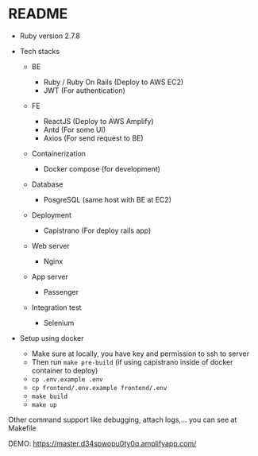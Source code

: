 # README

* Ruby version
2.7.8

* Tech stacks
  - BE
    - Ruby / Ruby On Rails (Deploy to AWS EC2)
    - JWT (For authentication)

  - FE
    - ReactJS (Deploy to AWS Amplify)
    - Antd (For some UI)
    - Axios (For send request to BE)

  - Containerization
    - Docker compose (for development)

  - Database
    - PosgreSQL (same host with BE at EC2)

  - Deployment
    - Capistrano (For deploy rails app)

  - Web server
    - Nginx

  - App server
    - Passenger

  - Integration test
    - Selenium

* Setup using docker
  - Make sure at locally, you have key and permission to ssh to server
  - Then run `make pre-build` (if using capistrano inside of docker container to deploy)
  - `cp .env.example .env`
  - `cp frontend/.env.example frontend/.env`
  - `make build`
  - `make up`

Other command support like debugging, attach logs,... you can see at Makefile

DEMO: https://master.d34spwopu0ty0q.amplifyapp.com/
